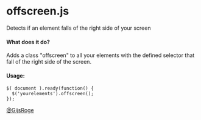 offscreen.js
=========

Detects if an element falls of the right side of your screen

#### What does it do?
Adds a class "offscreen" to all your elements with the defined selector that fall of the right side of the screen.

#### Usage:
```
$( document ).ready(function() {
  $('yourelements').offscreen();
});   
```

[@GijsRoge](https://twitter.com/GijsRoge)